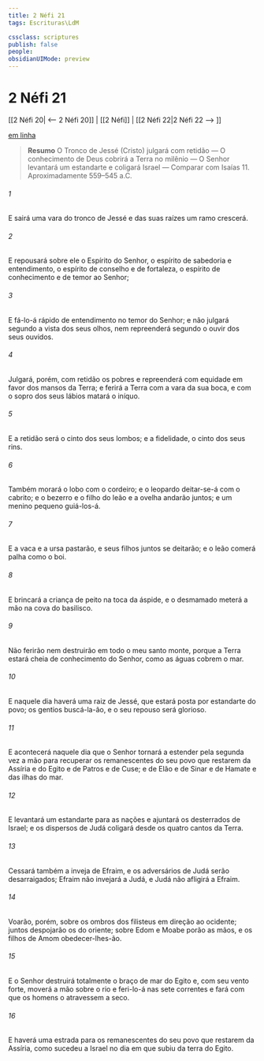 ```yaml
---
title: 2 Néfi 21
tags: Escrituras\LdM

cssclass: scriptures
publish: false
people:
obsidianUIMode: preview
---
```


# 2 Néfi 21
[[2 Néfi 20| <-- 2 Néfi 20]] | [[2 Néfi]] | [[2 Néfi 22|2 Néfi 22 --> ]]

[em linha](https://churchofjesuschrist.org/study/scriptures/bofm/2-ne/21?lang=por)

> __Resumo__
O Tronco de Jessé (Cristo) julgará com retidão — O conhecimento de Deus cobrirá a Terra no milênio — O Senhor levantará um estandarte e coligará Israel — Comparar com Isaías 11. Aproximadamente 559–545 a.C.

###### 1 
E sairá uma vara do tronco de Jessé e das suas raízes um ramo crescerá.

###### 2 
E repousará sobre ele o Espírito do Senhor, o espírito de sabedoria e entendimento, o espírito de conselho e de fortaleza, o espírito de conhecimento e de temor ao Senhor;

###### 3 
E fá-lo-á rápido de entendimento no temor do Senhor; e não julgará segundo a vista dos seus olhos, nem repreenderá segundo o ouvir dos seus ouvidos.

###### 4 
Julgará, porém, com retidão os pobres e repreenderá com equidade em favor dos mansos da Terra; e ferirá a Terra com a vara da sua boca, e com o sopro dos seus lábios matará o iníquo.

###### 5 
E a retidão será o cinto dos seus lombos; e a fidelidade, o cinto dos seus rins.

###### 6 
Também morará o lobo com o cordeiro; e o leopardo deitar-se-á com o cabrito; e o bezerro e o filho do leão e a ovelha andarão juntos; e um menino pequeno guiá-los-á.

###### 7 
E a vaca e a ursa pastarão, e seus filhos juntos se deitarão; e o leão comerá palha como o boi.

###### 8 
E brincará a criança de peito na toca da áspide, e o desmamado meterá a mão na cova do basilisco.

###### 9 
Não ferirão nem destruirão em todo o meu santo monte, porque a Terra estará cheia de conhecimento do Senhor, como as águas cobrem o mar.

###### 10 
E naquele dia haverá uma raiz de Jessé, que estará posta por estandarte do povo; os gentios buscá-la-ão, e o seu repouso será glorioso.

###### 11 
E acontecerá naquele dia que o Senhor tornará a estender pela segunda vez a mão para recuperar os remanescentes do seu povo que restarem da Assíria e do Egito e de Patros e de Cuse; e de Elão e de Sinar e de Hamate e das ilhas do mar.

###### 12 
E levantará um estandarte para as nações e ajuntará os desterrados de Israel; e os dispersos de Judá coligará desde os quatro cantos da Terra.

###### 13 
Cessará também a inveja de Efraim, e os adversários de Judá serão desarraigados; Efraim não invejará a Judá, e Judá não afligirá a Efraim.

###### 14 
Voarão, porém, sobre os ombros dos filisteus em direção ao ocidente; juntos despojarão os do oriente; sobre Edom e Moabe porão as mãos, e os filhos de Amom obedecer-lhes-ão.

###### 15 
E o Senhor destruirá totalmente o braço de mar do Egito e, com seu vento forte, moverá a mão sobre o rio e feri-lo-á nas sete correntes e fará com que os homens o atravessem a seco.

###### 16 
E haverá uma estrada para os remanescentes do seu povo que restarem da Assíria, como sucedeu a Israel no dia em que subiu da terra do Egito.


